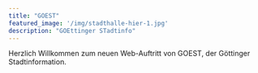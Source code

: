 ```yaml
---
title: "GOEST"
featured_image: '/img/stadthalle-hier-1.jpg'
description: "GOEttinger STadtinfo"
---
```

Herzlich Willkommen zum neuen Web-Auftritt von GOEST, der Göttinger Stadtinformation.
